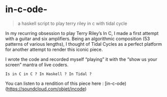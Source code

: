# in-c-ode-

> a haskell script to play terry riley in c with tidal cycle

In my recurring obsession to play Terry Riley’s In C, I made a first attempt
with a guitar and six amplifiers. Being an algorithmic composition (53 patterns
of various lengths), I thought of Tidal Cycles as a perfect platform for another
attempt to render this iconic piece.

I wrote the code and recorded myself “playing” it with the “show us your screen”
mantra of live coders.

    Is in C in C ? In Haskell ? In Tidal ?

You can listen to a rendition of this piece here :
[in-c-ode)(https://soundcloud.com/objet/incode)

